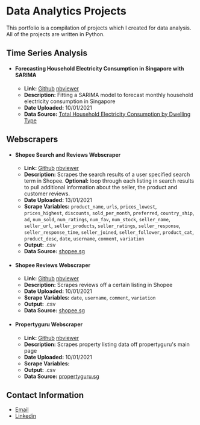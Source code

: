 # Data Analytics Projects

This portfolio is a compilation of projects which I created for data analysis. All of the projects are written in Python.

## Time Series Analysis

- #### **Forecasting Household Electricity Consumption in Singapore with SARIMA**
  - **Link:** [Github](timeseries/forecasting_household_electricity_SARIMA.ipynb) [nbviewer](https://nbviewer.jupyter.org/github/zachary-tang/Data-Analytics-Projects/blob/main/timeseries/forecasting_household_electricity_SARIMA.ipynb)
  - **Description:** Fitting a SARIMA model to forecast monthly household electricity consumption in Singapore
  - **Date Uploaded:** 10/01/2021
  - **Data Source:** [Total Household Electricity Consumption by Dwelling Type](https://data.gov.sg/dataset/total-household-electricity-consumption-by-dwelling-type)

## Webscrapers
  
- #### **Shopee Search and Reviews Webscraper**
  - **Link:** [Github](webscrapers/webscraper_shopee_search_and_reviews.ipynb) [nbviewer](https://nbviewer.jupyter.org/github/zachary-tang/Data-Analytics-Projects/blob/main/webscrapers/webscraper_shopee_search_and_reviews.ipynb)
  - **Description:** Scrapes the search results of a user specified search term in Shopee. **Optional:** loop through each listing in search results to pull additional information about the seller, the product and customer reviews.
  - **Date Uploaded:** 13/01/2021
  - **Scrape Variables:** ``product_name``, ``urls``, ``prices_lowest``, ``prices_highest``, ``discounts``, ``sold_per_month``, ``preferred``, ``country_ship``, ``ad``, ``num_sold``, ``num_ratings``, ``num_fav``, ``num_stock``, ``seller_name``, ``seller_url``, ``seller_products``, ``seller_ratings``, ``seller_response``, ``seller_response_time``, ``seller_joined``, ``seller_follower``, ``product_cat``, ``product_desc``, ``date``, ``username``, ``comment``, ``variation``
  - **Output:** .csv
  - **Data Source:** [shopee.sg](https://www.shopee.sg)
  
- #### **Shopee Reviews Webscraper**
  - **Link:** [Github](webscrapers/webscraper_shopee_reviews.ipynb) [nbviewer](https://nbviewer.jupyter.org/github/zachary-tang/Data-Analytics-Projects/blob/main/webscrapers/webscraper_shopee_reviews.ipynb)
  - **Description:** Scrapes reviews off a certain listing in Shopee
  - **Date Uploaded:** 10/01/2021
  - **Scrape Variables:** ``date``, ``username``, ``comment``, ``variation``
  - **Output:** .csv
  - **Data Source:** [shopee.sg](https://www.shopee.sg)
  
- #### **Propertyguru Webscraper**
  - **Link:** [Github](webscrapers/webscraper_propertyguru_sg.ipynb) [nbviewer](https://nbviewer.jupyter.org/github/zachary-tang/Data-Analytics-Projects/blob/main/webscrapers/webscraper_propertyguru_sg.ipynb)
  - **Description:** Scrapes property listing data off propertyguru's main page
  - **Date Uploaded:** 10/01/2021
  - **Scrape Variables:**
  - **Output:** .csv
  - **Data Source:** [propertyguru.sg](https://www.propertyguru.com.sg)
  
## Contact Information

- [Email](mailto:zacharytangjiaying@gmail.com)
- [Linkedin](https://www.linkedin.com/in/zacharytang/)
